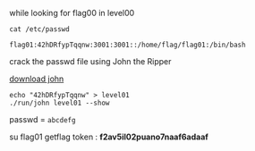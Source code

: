 while looking for flag00 in level00
```
cat /etc/passwd

flag01:42hDRfypTqqnw:3001:3001::/home/flag/flag01:/bin/bash
```
crack the passwd file using John the Ripper

[download john](https://download.openwall.net/pub/projects/john/contrib/macosx/)
```
echo "42hDRfypTqqnw" > level01
./run/john level01 --show 
```
passwd = `abcdefg`

su flag01 
getflag
token : **f2av5il02puano7naaf6adaaf**

